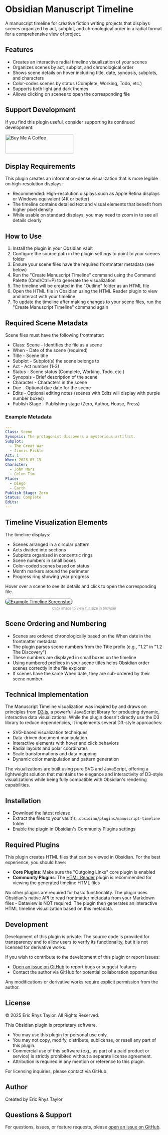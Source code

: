 # Obsidian Manuscript Timeline

A manuscript timeline for creative fiction writing projects that displays scenes organized by act, subplot, and chronological order in a radial format for a comprehensive view of project.

## Features

- Creates an interactive radial timeline visualization of your scenes
- Organizes scenes by act, subplot, and chronological order
- Shows scene details on hover including title, date, synopsis, subplots, and characters
- Color-codes scenes by status (Complete, Working, Todo, etc.)
- Supports both light and dark themes
- Allows clicking on scenes to open the corresponding file

## Support Development

If you find this plugin useful, consider supporting its continued development:

<a href="https://www.buymeacoffee.com/ericrhystaylor" target="_blank"><img src="https://cdn.buymeacoffee.com/buttons/v2/default-blue.png" alt="Buy Me A Coffee" style="height: 60px !important;width: 217px !important;" ></a>

## Display Requirements

This plugin creates an information-dense visualization that is more legible on high-resolution displays:
- Recommended: High-resolution displays such as Apple Retina displays or Windows equivalent (4K or better)
- The timeline contains detailed text and visual elements that benefit from higher pixel density
- While usable on standard displays, you may need to zoom in to see all details clearly

## How to Use

1. Install the plugin in your Obsidian vault
2. Configure the source path in the plugin settings to point to your scenes folder
3. Ensure your scene files have the required frontmatter metadata (see below)
4. Run the "Create Manuscript Timeline" command using the Command Palette (Cmd/Ctrl+P) to generate the visualization
5. The timeline will be created in the "Outline" folder as an HTML file
6. Open the HTML file in Obsidian using the HTML Reader plugin to view and interact with your timeline
7. To update the timeline after making changes to your scene files, run the "Create Manuscript Timeline" command again

## Required Scene Metadata

Scene files must have the following frontmatter:
- Class: Scene - Identifies the file as a scene
- When - Date of the scene (required)
- Title - Scene title
- Subplot - Subplot(s) the scene belongs to
- Act - Act number (1-3)
- Status - Scene status (Complete, Working, Todo, etc.)
- Synopsis - Brief description of the scene
- Character - Characters in the scene
- Due - Optional due date for the scene
- Edits - Optional editing notes (scenes with Edits will display with purple number boxes)
- Publish Stage - Publishing stage (Zero, Author, House, Press)

### Example Metadata

```yaml
---
Class: Scene
Synopsis: The protagonist discovers a mysterious artifact.
Subplot:
  - The Great War
  - Jinnis Pickle
Act: 1
When: 2023-05-15
Character:
  - John Mars
  - Celon Tim
Place:
  - Diego
  - Earth
Publish Stage: Zero
Status: Complete
Edits:
---
```

## Timeline Visualization Elements

The timeline displays:
- Scenes arranged in a circular pattern
- Acts divided into sections
- Subplots organized in concentric rings
- Scene numbers in small boxes
- Color-coded scenes based on status
- Month markers around the perimeter
- Progress ring showing year progress

Hover over a scene to see its details and click to open the corresponding file.

<a href="https://raw.githubusercontent.com/ericrhystaylor/obsidian-manuscript-timeline/master/screenshot.png" target="_blank" rel="noopener" style="display: inline-block; cursor: pointer;">
  <img src="https://raw.githubusercontent.com/ericrhystaylor/obsidian-manuscript-timeline/master/screenshot.png" alt="Example Timeline Screenshot" style="max-width: 100%; border-radius: 8px; border: 1px solid #444;" />
</a>
<div style="text-align: center; font-size: 0.8em; margin-top: 5px; color: #888;">
  Click image to view full size in browser
</div>

## Scene Ordering and Numbering

- Scenes are ordered chronologically based on the When date in the frontmatter metadata
- The plugin parses scene numbers from the Title prefix (e.g., "1.2" in "1.2 The Discovery")
- These numbers are displayed in small boxes on the timeline
- Using numbered prefixes in your scene titles helps Obsidian order scenes correctly in the file explorer
- If scenes have the same When date, they are sub-ordered by their scene number

## Technical Implementation

The Manuscript Timeline visualization was inspired by and draws on principles from [D3.js](https://d3js.org), a powerful JavaScript library for producing dynamic, interactive data visualizations. While the plugin doesn't directly use the D3 library to reduce dependencies, it implements several D3-style approaches:

- SVG-based visualization techniques
- Data-driven document manipulation
- Interactive elements with hover and click behaviors
- Radial layouts and polar coordinates
- Scale transformations and data mapping
- Dynamic color manipulation and pattern generation

The visualizations are built using pure SVG and JavaScript, offering a lightweight solution that maintains the elegance and interactivity of D3-style visualizations while being fully compatible with Obsidian's rendering capabilities.

## Installation

- Download the latest release
- Extract the files to your vault's `.obsidian/plugins/manuscript-timeline` folder
- Enable the plugin in Obsidian's Community Plugins settings

## Required Plugins

This plugin creates HTML files that can be viewed in Obsidian. For the best experience, you should have:

- **Core Plugins**: Make sure the "Outgoing Links" core plugin is enabled
- **Community Plugins**: The [HTML Reader](https://github.com/nuthrash/obsidian-html-plugin) plugin is recommended for viewing the generated timeline HTML files

No other plugins are required for basic functionality. The plugin uses Obsidian's native API to read frontmatter metadata from your Markdown files - Dataview is NOT required. The plugin then generates an interactive HTML timeline visualization based on this metadata.

## Development

Development of this plugin is private. The source code is provided for transparency and to allow users to verify its functionality, but it is not licensed for derivative works.

If you wish to contribute to the development of this plugin or report issues:
- [Open an issue on GitHub](https://github.com/EricRhysTaylor/Obsidian-Manuscript-Timeline/issues) to report bugs or suggest features
- Contact the author via GitHub for potential collaboration opportunities

Any modifications or derivative works require explicit permission from the author.

## License

© 2025 Eric Rhys Taylor. All Rights Reserved.

This Obsidian plugin is proprietary software.
- You may use this plugin for personal use only.
- You may not copy, modify, distribute, sublicense, or resell any part of this plugin.
- Commercial use of this software (e.g., as part of a paid product or service) is strictly prohibited without a separate license agreement.
- Attribution is required in any mention or reference to this plugin.

For licensing inquiries, please contact via GitHub.

## Author

Created by Eric Rhys Taylor

## Questions & Support

For questions, issues, or feature requests, please [open an issue on GitHub](https://github.com/EricRhysTaylor/Obsidian-Manuscript-Timeline/issues).